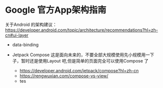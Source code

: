 # Google 官方App架构指南
  关于Android 的架构建议：https://developer.android.com/topic/architecture/recommendations?hl=zh-cn#ui-layer


- data-binding  



- Jetpack Compose
  这是面向未来的，不要全部大规模使用先小规模用一下子，暂时还是使用Layout 吧,但是简单的页面完全可以使用Compose 了
  * https://developer.android.com/jetpack/compose?hl=zh-cn
  * https://rengwuxian.com/compose-vs-view/
  * tes
  

